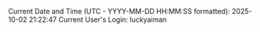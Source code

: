 Current Date and Time (UTC - YYYY-MM-DD HH:MM:SS formatted): 2025-10-02 21:22:47
Current User's Login: luckyaiman
